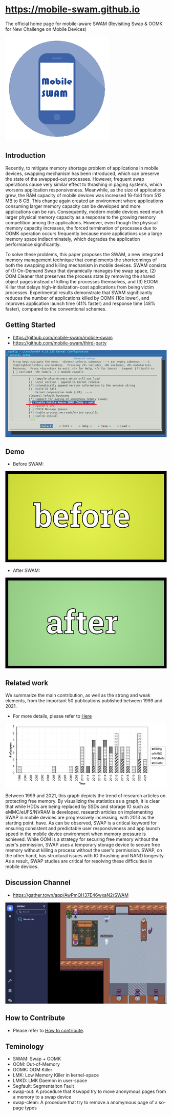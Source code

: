 # https://mobile-swam.github.io
The official home page for mobile-aware SWAM (Revisiting Swap & OOMK for New Challenge on Mobile Devices)

![SWAM, the SWAM mascot](/img/mobile-swam-logo3.png)  


## Introduction
Recently, to mitigate memory shortage problem of applications in mobile devices, swapping mechanism has been introduced, which can preserve the state of the swapped-out processes. However, frequent swap operations cause very similar effect to thrashing in paging systems, which worsens application responsiveness. Meanwhile, as the size of applications grew, the RAM capacity of mobile devices was increased 16-fold from 512 MB to 8 GB. This change again created an environment where applications consuming larger memory capacity can be developed and more applications can be run. Consequently, modern mobile devices need much larger physical memory capacity as a response to the growing memory competition among the applications. However, even though the physical memory capacity increases, the forced termination of processes due to OOMK operation occurs frequently because more applications use a large memory space indiscriminately, which degrades the application performance significantly.

To solve these problems, this paper proposes the SWAM, a new integrated memory management technique that complements the shortcomings of both the swapping and killing mechanism in mobile devices. SWAM consists of (1) On-Demand Swap that dynamically manages the swap space, (2) OOM Cleaner that preserves the process state by removing the shared object pages instead of killing the processes themselves, and (3) EOOM Killer that delays high-initialization-cost applications from being victim processes. Experimental results demonstrate that SWAM significantly reduces the number of applications killed by OOMK (18x lower), and improves application launch time (41% faster) and response time (48% faster), compared to the conventional schemes.


## Getting Started
* https://github.com/mobile-swam/mobile-swam
* https://github.com/mobile-swam/third-party

![SWAM, make menuconfig](/img/make-menuconfig-swam.png)


## Demo

* Before SWAM:

[![Before SWAM](img/demo-before.jpg)](https://youtu.be/stYu2EhvBFk)

* After SWAM:

[![After SWAM](img/demo-after.jpg)](https://youtu.be/JvZp1Kymsl8)


## Related work
We summarize the main contribution, as well as the strong and weak elements, from the important 50 publications published between 1999 and 2021.
* For more details, please refer to [Here](https://github.com/mobile-swam/mobile-swam.github.io/wiki/Related-works)

![50 papers between 1999 and 2021](/img/related-work-50-papers.png)

Between 1999 and 2021, this graph depicts the trend of research articles on protecting free memory. By visualizing the statistics as a graph, it is clear that while HDDs are being replaced by SSDs and storage IO such as eMMC/eUFS/NVRAM is developed, research articles on implementing SWAP in mobile devices are progressively increasing, with 2013 as the starting point. have. As can be observed, SWAP is a critical keyword for ensuring consistent and predictable user responsiveness and app launch speed in the mobile device environment when memory pressure is achieved. While OOM is a strategy for securing free memory without the user's permission, SWAP uses a temporary storage device to secure free memory without killing a process without the user's permission. SWAP, on the other hand, has structural issues with IO thrashing and NAND longevity. As a result, SWAP studies are critical for resolving these difficulties in mobile devices.

## Discussion Channel
* https://gather.town/app/AwPmQH37E46wxaN2/SWAM

![GatherTodwn](img/gather-town-swam.png)


## How to Contribute
* Please refer to [How to contribute](doc/contributing.md).


## Teminology
* SWAM: Swap + OOMK
* OOM: Out-of-Memory
* OOMK: OOM Killer
* LMK: Low Memory Killer in kernel-space
* LMKD: LMK Daemon in user-space
* Segfault: Segmentaiton Fault
* swap-out: A procedure that Kswapd try to move  anonymous pages from a memory to a swap device
* swap-clean: A procedure that try to remove a anomymous page of a so-page types
